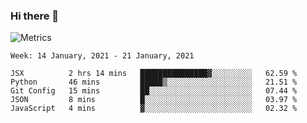 ### Hi there 👋

![Metrics](https://github.com/radoapx/radoapx/blob/main/github-metrics.svg)

<!--START_SECTION:waka-->
```text
Week: 14 January, 2021 - 21 January, 2021

JSX          2 hrs 14 mins   ███████████████▓░░░░░░░░░   62.59 % 
Python       46 mins         █████▒░░░░░░░░░░░░░░░░░░░   21.51 % 
Git Config   15 mins         ██░░░░░░░░░░░░░░░░░░░░░░░   07.44 % 
JSON         8 mins          █░░░░░░░░░░░░░░░░░░░░░░░░   03.97 % 
JavaScript   4 mins          ▓░░░░░░░░░░░░░░░░░░░░░░░░   02.32 % 
```
<!--END_SECTION:waka-->

<!--
**radoapx/radoapx** is a ✨ _special_ ✨ repository because its `README.md` (this file) appears on your GitHub profile.

Here are some ideas to get you started:

- 🔭 I’m currently working on ...
- 🌱 I’m currently learning ...
- 👯 I’m looking to collaborate on ...
- 🤔 I’m looking for help with ...
- 💬 Ask me about ...
- 📫 How to reach me: ...
- 😄 Pronouns: ...
- ⚡ Fun fact: ...
-->
